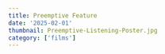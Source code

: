 ```yaml
---
title: Preemptive Feature
date: '2025-02-01' 
thumbnail: Preemptive-Listening-Poster.jpg
category: ['films']
---
```

